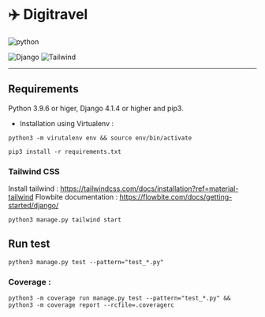 # ✈️ Digitravel
![python](https://img.shields.io/badge/Python-v3.9.6%20%2B-blue?logo=python)

![Django](https://img.shields.io/badge/Django-092E20?style=for-the-badge&logo=django&logoColor=green) ![Tailwind](https://img.shields.io/badge/Tailwind_CSS-38B2AC?style=for-the-badge&logo=tailwind-css&logoColor=white)
___
## Requirements
Python 3.9.6 or higer, Django 4.1.4 or higher and pip3.
- Installation using Virtualenv :
```shell
python3 -m virutalenv env && source env/bin/activate
```
```shell
pip3 install -r requirements.txt
```
### Tailwind CSS 
Install tailwind : https://tailwindcss.com/docs/installation?ref=material-tailwind
Flowbite documentation : https://flowbite.com/docs/getting-started/django/

```shell
python3 manage.py tailwind start
```
## Run test 
```shell
python3 manage.py test --pattern="test_*.py"
```
### Coverage :
```shell
python3 -m coverage run manage.py test --pattern="test_*.py" && python3 -m coverage report --rcfile=.coveragerc
```
